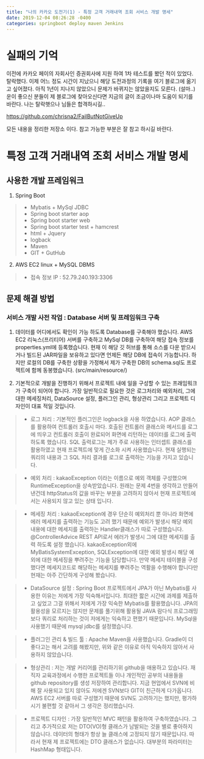 ```yaml
---
title: "나의 카카오 도전기(1) - 특정 고객 거래내역 조회 서비스 개발 명세"
date: 2019-12-04 08:26:28 -0400
categories: springboot deploy maven Jenkins
---
```


# 실패의 기억

이전에 카카오 페이의 자회사인 증권회사에 지원 하여 1차 테스트를 봤던 적이 있었다. 탈락했다. 이제 어느 정도 시간이 지났으니 
해당 도전과정의 기록을 여기 블로그에 옮기고 싶어졌다. 아직 1년이 지나지 않았으니 문제가 바뀌지는 않았을지도 모른다. (설마..)
운이 좋으신 분들이 제 블로그에 찾아오신다면 지금의 글이 조금이나마 도움이 되기를 바란다. 나는 탈락햇으나 님들은 합격하시길..

https://github.com/chrisna2/FailButNotGiveUp

모든 내용을 정리한 저장소 이다. 참고 가능한 부분은 잘 참고 하시길 바란다.

# 특정 고객 거래내역 조회 서비스 개발 명세

## 사용한 개발 프레임워크

1. Spring Boot
> * Mybatis + MySql JDBC
> * Spring boot starter aop
> * Spring boot starter web
> * Spring boot starter test + hamcrest
> * html + Jquery
> * logback
> * Maven 
> * GIT + GutHub

2. AWS EC2 linux + MySQL DBMS
> * 접속 정보 IP : 52.79.240.193:3306 

## 문제 해결 방법
### 서비스 개발 사전 작업 : Database 서버 및 프레임워크 구축
1. 데이터를 어디에서도 확인이 가능 하도록 Database를 구축해야 했습니다.
AWS EC2 리눅스(프리티어) 서버를 구축하고 MySql DB를 구축하여 해당 접속 정보를 
properties.yml에 등록했습니다. 현재 이 해당 깃 허브를 통해 소스를 다운 받으시거나
빌드된 JAR파일을 보유하고 있다면 언제든 해당 DB에 접속이 가능합니다.
하지만 로컬의 DB를 구축한 상황을 가정해서 제가 구축한 DB의 schema.sql도 프로젝트에 함께 동봉했습니다. (src/main/resource/)

2. 기본적으로 개발을 진행하기 위해서 프로젝트 내에 일을 구성할 수 있는 프래임워크가 구축이 되어야 합니다. 가장 일반적으로 필요한 것은 로그처리와 예외처리, 그에 대한 메세징처리, DataSource 설정, 플러그인 관리, 형상관리 그리고 프로젝트 디자인이 대표 적일 것입니다.

> * 로그 처리 : 기본적인 플러그인은 logback을 사용 하였습니다. AOP 클래스를 활용하여 컨트롤러 호출시 마다. 호출된 컨트롤러 클래스와
메서드를 로그에 띄우고 컨트롤러 호출이 완료되어 화면에 리턴하는 데이터를 로그에 출력하도록 했습니다. 
SQL 출력로그는 제가 주로 사용하는 인터셉트 클래스를 활용하였고 현재 프로젝트에 맞게 간소화 시켜 사용했습니다. 현재 실행되는 쿼리의
내용과 그 SQL 처리 결과를 로그로 출력하는 기능을 가지고 있습니다.

> * 예외 처리 : kakaoException 이라는 이름으로 예외 객체를 구성했으며 RuntimeException을 상속받았습니다. 원래는 문제 4번을 생각하고 만들어낸건데
httpStatus의 값을 바꾸는 부분을 고려하지 않아서 현재 프로젝트에서는 사용되지 않고 있는 상태 입니다.

> * 메세징 처리 : kakaoException에 경우 단순히 예외처리 뿐 아니라 화면에 에러 메세지를 출력하는 기능도 고려 했기 때문에 예외가 발생시 
해당 예외 내용에 대한 메세지를 출력하는 Handler클래스가 따로 구성했습니다. @ControllerAdvice REST API로서 에러가 발생시 그에 대한 메세지를
출력 하도록 설정 했습니다. kakaoException외에 MyBatisSystemException, SQLException에 대한 예외 발생시 해당 예외에 대한 메세징을 뿌려주는 
기능을 담당합니다. 만약 메세지 테이블을 구성했다면 메세지코드로 해당하는 메세지를 뿌려주는 역활을 수행해야 합니다만 현재는 아주 간단하게 
구성해 봤습니다.

> * DataSource 설정 : Spring Boot 프로젝트에서 JPA가 아닌 Mybatis를 사용한 이유는 저에게 가장 익숙해서입니다. 
최대한 짧은 시간에 과제를 제출하고 싶었고 그걸 위해서 저에게 가장 익숙한 Mybatis를 활용했습니다. 
JPA의 활용성을 모르지는 않지만 문제를 풀기위해 활용될 JAVA 람다식 프로그래밍보다 쿼리로 처리하는 것이 저에게는 익숙하고 편했기 때문입니다. 
MySql을 사용했기 때문에 mysql jdbc를 설정했습니다.

> * 플러그인 관리 & 빌드 툴 : Apache Maven을 사용했습니다. Gradle이 더 좋다고는 해서 고려를 해봤지만, 위와 같은 이유로 아직 익숙하지 않아서 사용하지 않았습니다. 

> * 형상관리 : 저는 개발 커리어를 관리하기위 github을 애용하고 있습니다. 재직자 교육과정에서 수행한 프로젝트들 이나 개인적인 공부의 내용들을 github repository를 생성 저장하여 관리합니다. 지금 현업에서 SVN에 비해 잘 사용되고 있지 않아도 저에겐 SVN보다 GIT이 친근하게 다가옵니다. AWS EC2 서버를 따로 구성했기 때문에 SVN도 고려하기는 했지만, 평가하시기 불편할 것 같아서 그 생각은 정리했습니다.

> * 프로젝트 디자인 : 가장 일반적인 MVC 패턴을 활용하여 구축하였습니다. 그리고 추가적으로 저는 DTO(VO)형 클래스가 남발되는 것을 별로 좋아하지 않습니다. 데이터의 형태가 항상 늘 클래스에 고정되지 않기 때문입니다. 따라서 현재 제 프로젝트에는 DTO 클래스가 없습니다. 대부분의 파라미터는 HashMap 형태입니다.
